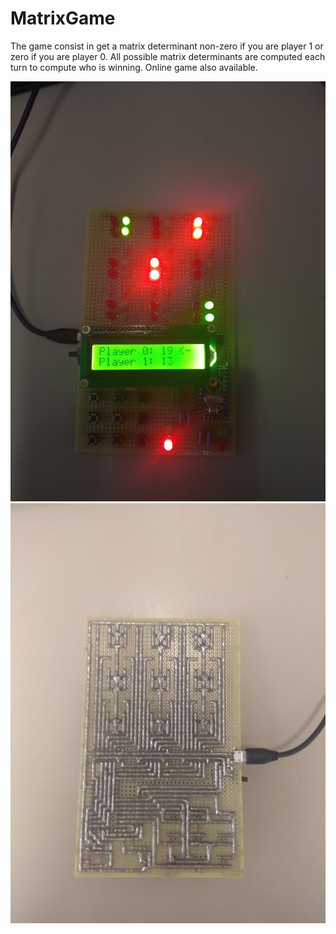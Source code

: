 # MatrixGame

The game consist in get a matrix determinant non-zero if you are player 1 or zero if you are player 0. 
All possible matrix determinants are computed each turn to compute who is winning.
Online game also available.

![Front](FrontMatrixGame.jpg) 
![Back](BackMatrixGame.jpg) 
